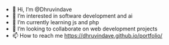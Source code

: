 - 👋 Hi, I’m @Dhruvindave
- 👀 I’m interested in software development and ai
- 🌱 I’m currently learning js and php
- 💞️ I’m looking to collaborate on web development projects
- 📫 How to reach me https://dhruvindave.github.io/portfolio/

<!---
Dhruvindave/Dhruvindave is a ✨ special ✨ repository because its `README.md` (this file) appears on your GitHub profile.
You can click the Preview link to take a look at your changes.
--->
